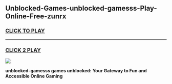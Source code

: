 
## Unblocked-Games-unblocked-gamesss-Play-Online-Free-zunrx
<h3>
<a href="https://premium76.site?title=unblocked-gamesss&ref=26A">CLICK TO PLAY</a></h3>
<hr>

<h3>
<a href="https://premium76.site?title=unblocked-gamesss&ref=26A">CLICK 2 PLAY</a>
  
</h3>

<a href="https://premium76.site?title=unblocked-gamesss&ref=26A"><img src="https://clearcache.store/games.png"></a>


**unblocked-gamesss games unblocked: Your Gateway to Fun and Accessible Online Gaming**

